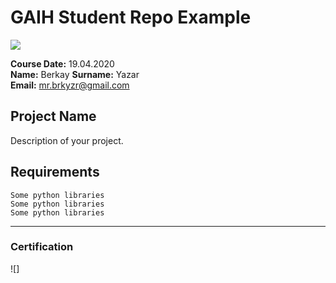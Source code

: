 # GAIH Student Repo Example
![](img/newlogo.png)

**Course Date:** 19.04.2020  
**Name:** Berkay 
**Surname:** Yazar  
**Email:** mr.brkyzr@gmail.com  

## Project Name
Description of your project.

## Requirements
```
Some python libraries
Some python libraries
Some python libraries
```
---

### Certification
![]

